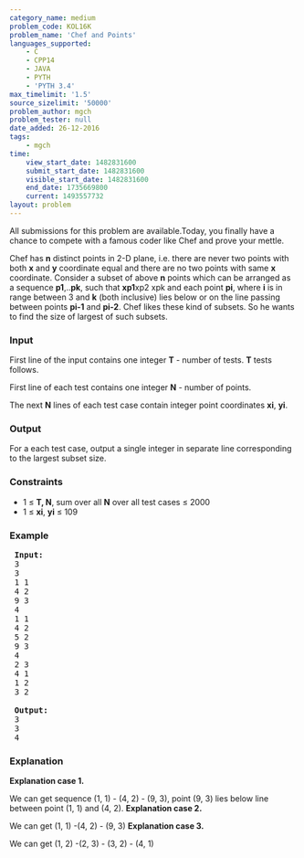 ```yaml
---
category_name: medium
problem_code: KOL16K
problem_name: 'Chef and Points'
languages_supported:
    - C
    - CPP14
    - JAVA
    - PYTH
    - 'PYTH 3.4'
max_timelimit: '1.5'
source_sizelimit: '50000'
problem_author: mgch
problem_tester: null
date_added: 26-12-2016
tags:
    - mgch
time:
    view_start_date: 1482831600
    submit_start_date: 1482831600
    visible_start_date: 1482831600
    end_date: 1735669800
    current: 1493557732
layout: problem
---
```

All submissions for this problem are available.Today, you finally have a chance to compete with a famous coder like Chef and prove your mettle.

Chef has **n** distinct points in 2-D plane, i.e. there are never two points with both **x** and **y** coordinate equal and there are no two points with same **x** coordinate. Consider a subset of above **n** points which can be arranged as a sequence **p1**,..**pk**, such that **xp1**xp2 xpk and each point **pi**, where **i** is in range between 3 and **k** (both inclusive) lies below or on the line passing between points **pi-1** and **pi-2**. Chef likes these kind of subsets. So he wants to find the size of largest of such subsets.

### Input

First line of the input contains one integer **T** - number of tests. **T** tests follows.

First line of each test contains one integer **N** - number of points.

The next **N** lines of each test case contain integer point coordinates **xi**, **yi**.

### Output

For a each test case, output a single integer in separate line corresponding to the largest subset size.

### Constraints

- 1 ≤ **T, N**, sum over all **N** over all test cases ≤ 2000
- 1 ≤ **xi**, **yi** ≤ 109
 
### Example

<pre>
 <b>Input:</b>
 3
 3
 1 1
 4 2
 9 3
 4
 1 1
 4 2
 5 2
 9 3
 4
 2 3
 4 1
 1 2
 3 2

 <b>Output:</b>
 3
 3
 4
</pre>
### Explanation

**Explanation case 1.**

 We can get sequence (1, 1) - (4, 2) - (9, 3), point (9, 3) lies below line between point (1, 1) and (4, 2). **Explanation case 2.**

 We can get (1, 1) -(4, 2) - (9, 3) **Explanation case 3.**

 We can get (1, 2) -(2, 3) - (3, 2) - (4, 1)
